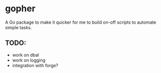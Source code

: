 # gopher
A Go package to make it quicker for me to build on-off scripts to automate simple tasks.

## TODO:
- work on dbal
- work on logging
- integration with forge?
